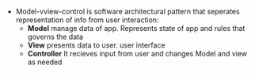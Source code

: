 - Model-vview-control is software architectural pattern that seperates representation of info from user interaction:
	- **Model** manage data of app. Represents state of app and rules that governs the data
	- **View** presents data to user. user interface
	- **Controller** It recieves input from user and changes Model and view as needed